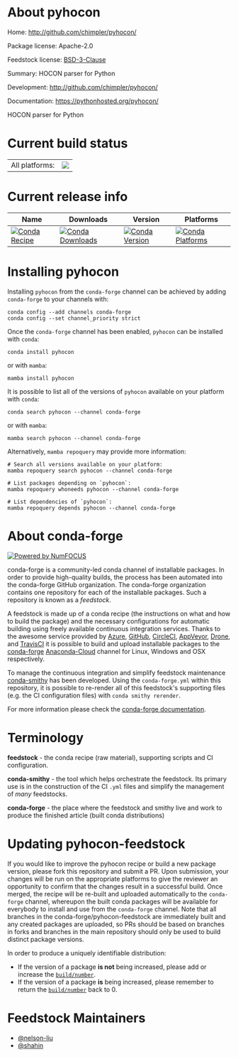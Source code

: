 About pyhocon
=============

Home: http://github.com/chimpler/pyhocon/

Package license: Apache-2.0

Feedstock license: [BSD-3-Clause](https://github.com/conda-forge/pyhocon-feedstock/blob/main/LICENSE.txt)

Summary: HOCON parser for Python

Development: http://github.com/chimpler/pyhocon/

Documentation: https://pythonhosted.org/pyhocon/

HOCON parser for Python

Current build status
====================


<table><tr><td>All platforms:</td>
    <td>
      <a href="https://dev.azure.com/conda-forge/feedstock-builds/_build/latest?definitionId=4657&branchName=main">
        <img src="https://dev.azure.com/conda-forge/feedstock-builds/_apis/build/status/pyhocon-feedstock?branchName=main">
      </a>
    </td>
  </tr>
</table>

Current release info
====================

| Name | Downloads | Version | Platforms |
| --- | --- | --- | --- |
| [![Conda Recipe](https://img.shields.io/badge/recipe-pyhocon-green.svg)](https://anaconda.org/conda-forge/pyhocon) | [![Conda Downloads](https://img.shields.io/conda/dn/conda-forge/pyhocon.svg)](https://anaconda.org/conda-forge/pyhocon) | [![Conda Version](https://img.shields.io/conda/vn/conda-forge/pyhocon.svg)](https://anaconda.org/conda-forge/pyhocon) | [![Conda Platforms](https://img.shields.io/conda/pn/conda-forge/pyhocon.svg)](https://anaconda.org/conda-forge/pyhocon) |

Installing pyhocon
==================

Installing `pyhocon` from the `conda-forge` channel can be achieved by adding `conda-forge` to your channels with:

```
conda config --add channels conda-forge
conda config --set channel_priority strict
```

Once the `conda-forge` channel has been enabled, `pyhocon` can be installed with `conda`:

```
conda install pyhocon
```

or with `mamba`:

```
mamba install pyhocon
```

It is possible to list all of the versions of `pyhocon` available on your platform with `conda`:

```
conda search pyhocon --channel conda-forge
```

or with `mamba`:

```
mamba search pyhocon --channel conda-forge
```

Alternatively, `mamba repoquery` may provide more information:

```
# Search all versions available on your platform:
mamba repoquery search pyhocon --channel conda-forge

# List packages depending on `pyhocon`:
mamba repoquery whoneeds pyhocon --channel conda-forge

# List dependencies of `pyhocon`:
mamba repoquery depends pyhocon --channel conda-forge
```


About conda-forge
=================

[![Powered by
NumFOCUS](https://img.shields.io/badge/powered%20by-NumFOCUS-orange.svg?style=flat&colorA=E1523D&colorB=007D8A)](https://numfocus.org)

conda-forge is a community-led conda channel of installable packages.
In order to provide high-quality builds, the process has been automated into the
conda-forge GitHub organization. The conda-forge organization contains one repository
for each of the installable packages. Such a repository is known as a *feedstock*.

A feedstock is made up of a conda recipe (the instructions on what and how to build
the package) and the necessary configurations for automatic building using freely
available continuous integration services. Thanks to the awesome service provided by
[Azure](https://azure.microsoft.com/en-us/services/devops/), [GitHub](https://github.com/),
[CircleCI](https://circleci.com/), [AppVeyor](https://www.appveyor.com/),
[Drone](https://cloud.drone.io/welcome), and [TravisCI](https://travis-ci.com/)
it is possible to build and upload installable packages to the
[conda-forge](https://anaconda.org/conda-forge) [Anaconda-Cloud](https://anaconda.org/)
channel for Linux, Windows and OSX respectively.

To manage the continuous integration and simplify feedstock maintenance
[conda-smithy](https://github.com/conda-forge/conda-smithy) has been developed.
Using the ``conda-forge.yml`` within this repository, it is possible to re-render all of
this feedstock's supporting files (e.g. the CI configuration files) with ``conda smithy rerender``.

For more information please check the [conda-forge documentation](https://conda-forge.org/docs/).

Terminology
===========

**feedstock** - the conda recipe (raw material), supporting scripts and CI configuration.

**conda-smithy** - the tool which helps orchestrate the feedstock.
                   Its primary use is in the construction of the CI ``.yml`` files
                   and simplify the management of *many* feedstocks.

**conda-forge** - the place where the feedstock and smithy live and work to
                  produce the finished article (built conda distributions)


Updating pyhocon-feedstock
==========================

If you would like to improve the pyhocon recipe or build a new
package version, please fork this repository and submit a PR. Upon submission,
your changes will be run on the appropriate platforms to give the reviewer an
opportunity to confirm that the changes result in a successful build. Once
merged, the recipe will be re-built and uploaded automatically to the
`conda-forge` channel, whereupon the built conda packages will be available for
everybody to install and use from the `conda-forge` channel.
Note that all branches in the conda-forge/pyhocon-feedstock are
immediately built and any created packages are uploaded, so PRs should be based
on branches in forks and branches in the main repository should only be used to
build distinct package versions.

In order to produce a uniquely identifiable distribution:
 * If the version of a package **is not** being increased, please add or increase
   the [``build/number``](https://docs.conda.io/projects/conda-build/en/latest/resources/define-metadata.html#build-number-and-string).
 * If the version of a package **is** being increased, please remember to return
   the [``build/number``](https://docs.conda.io/projects/conda-build/en/latest/resources/define-metadata.html#build-number-and-string)
   back to 0.

Feedstock Maintainers
=====================

* [@nelson-liu](https://github.com/nelson-liu/)
* [@shahin](https://github.com/shahin/)


